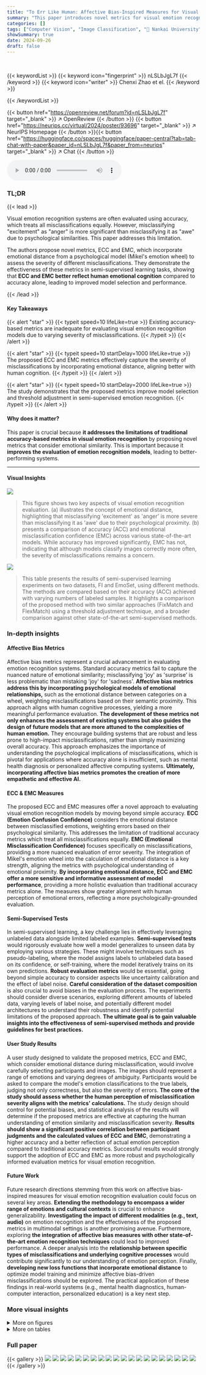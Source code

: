 ```yaml
---
title: "To Err Like Human: Affective Bias-Inspired Measures for Visual Emotion Recognition Evaluation"
summary: "This paper introduces novel metrics for visual emotion recognition evaluation, considering the psychological distance between emotions to better reflect human perception, improving the assessment of m..."
categories: []
tags: ["Computer Vision", "Image Classification", "🏢 Nankai University",]
showSummary: true
date: 2024-09-26
draft: false
---
```


<br>

{{< keywordList >}}
{{< keyword icon="fingerprint" >}} nLSLbJgL7f {{< /keyword >}}
{{< keyword icon="writer" >}} Chenxi Zhao et el. {{< /keyword >}}
 
{{< /keywordList >}}

{{< button href="https://openreview.net/forum?id=nLSLbJgL7f" target="_blank" >}}
↗ OpenReview
{{< /button >}}
{{< button href="https://neurips.cc/virtual/2024/poster/93696" target="_blank" >}}
↗ NeurIPS Homepage
{{< /button >}}{{< button href="https://huggingface.co/spaces/huggingface/paper-central?tab=tab-chat-with-paper&paper_id=nLSLbJgL7f&paper_from=neurips" target="_blank" >}}
↗ Chat
{{< /button >}}



<audio controls>
    <source src="https://ai-paper-reviewer.com/nLSLbJgL7f/podcast.wav" type="audio/wav">
    Your browser does not support the audio element.
</audio>


### TL;DR


{{< lead >}}

Visual emotion recognition systems are often evaluated using accuracy, which treats all misclassifications equally. However, misclassifying "excitement" as "anger" is more significant than misclassifying it as "awe" due to psychological similarities. This paper addresses this limitation.  

The authors propose novel metrics, ECC and EMC, which incorporate emotional distance from a psychological model (Mikel's emotion wheel) to assess the severity of different misclassifications.  They demonstrate the effectiveness of these metrics in semi-supervised learning tasks, showing that **ECC and EMC better reflect human emotional cognition** compared to accuracy alone, leading to improved model selection and performance.

{{< /lead >}}


#### Key Takeaways

{{< alert "star" >}}
{{< typeit speed=10 lifeLike=true >}} Existing accuracy-based metrics are inadequate for evaluating visual emotion recognition models due to varying severity of misclassifications. {{< /typeit >}}
{{< /alert >}}

{{< alert "star" >}}
{{< typeit speed=10 startDelay=1000 lifeLike=true >}} The proposed ECC and EMC metrics effectively capture the severity of misclassifications by incorporating emotional distance, aligning better with human cognition. {{< /typeit >}}
{{< /alert >}}

{{< alert "star" >}}
{{< typeit speed=10 startDelay=2000 lifeLike=true >}} The study demonstrates that the proposed metrics improve model selection and threshold adjustment in semi-supervised emotion recognition. {{< /typeit >}}
{{< /alert >}}

#### Why does it matter?
This paper is crucial because **it addresses the limitations of traditional accuracy-based metrics in visual emotion recognition** by proposing novel metrics that consider emotional similarity. This is important because it **improves the evaluation of emotion recognition models**, leading to better-performing systems.

------
#### Visual Insights



![](https://ai-paper-reviewer.com/nLSLbJgL7f/figures_1_1.jpg)

> This figure shows two key aspects of visual emotion recognition evaluation. (a) illustrates the concept of emotional distance, highlighting that misclassifying 'excitement' as 'anger' is more severe than misclassifying it as 'awe' due to their psychological proximity. (b) presents a comparison of accuracy (ACC) and emotional misclassification confidence (EMC) across various state-of-the-art models.  While accuracy has improved significantly, EMC has not, indicating that although models classify images correctly more often, the severity of misclassifications remains a concern.





![](https://ai-paper-reviewer.com/nLSLbJgL7f/tables_6_1.jpg)

> This table presents the results of semi-supervised learning experiments on two datasets, FI and EmoSet, using different methods.  The methods are compared based on their accuracy (ACC) achieved with varying numbers of labeled samples.  It highlights a comparison of the proposed method with two similar approaches (FixMatch and FlexMatch) using a threshold adjustment technique, and a broader comparison against other state-of-the-art semi-supervised methods.





### In-depth insights


#### Affective Bias Metrics
Affective bias metrics represent a crucial advancement in evaluating emotion recognition systems.  Standard accuracy metrics fail to capture the nuanced nature of emotional similarity; misclassifying 'joy' as 'surprise' is less problematic than mistaking 'joy' for 'sadness'. **Affective bias metrics address this by incorporating psychological models of emotional relationships,** such as the emotional distance between categories on a wheel,  weighting misclassifications based on their semantic proximity. This approach aligns with human cognitive processes, yielding a more meaningful performance evaluation.  **The development of these metrics not only enhances the assessment of existing systems but also guides the design of future models that are more attuned to the complexities of human emotion.** They encourage building systems that are robust and less prone to high-impact misclassifications, rather than simply maximizing overall accuracy. This approach emphasizes the importance of understanding the psychological implications of misclassifications, which is pivotal for applications where accuracy alone is insufficient, such as mental health diagnosis or personalized affective computing systems.  **Ultimately, incorporating affective bias metrics promotes the creation of more empathetic and effective AI.**

#### ECC & EMC Measures
The proposed ECC and EMC measures offer a novel approach to evaluating visual emotion recognition models by moving beyond simple accuracy.  **ECC (Emotion Confusion Confidence)** considers the emotional distance between misclassified emotions, weighting errors based on their psychological similarity.  This addresses the limitation of traditional accuracy metrics which treat all misclassifications equally.  **EMC (Emotional Misclassification Confidence)** focuses specifically on misclassifications, providing a more nuanced evaluation of error severity. The integration of Mikel's emotion wheel into the calculation of emotional distance is a key strength, aligning the metrics with psychological understanding of emotional proximity.  **By incorporating emotional distance, ECC and EMC offer a more sensitive and informative assessment of model performance**, providing a more holistic evaluation than traditional accuracy metrics alone. The measures show greater alignment with human perception of emotional errors, reflecting a more psychologically-grounded evaluation.

#### Semi-Supervised Tests
In semi-supervised learning, a key challenge lies in effectively leveraging unlabeled data alongside limited labeled examples.  **Semi-supervised tests** would rigorously evaluate how well a model generalizes to unseen data by employing various strategies.  These might involve techniques such as pseudo-labeling, where the model assigns labels to unlabeled data based on its confidence, or self-training, where the model iteratively trains on its own predictions.  **Robust evaluation metrics** would be essential, going beyond simple accuracy to consider aspects like uncertainty calibration and the effect of label noise.  **Careful consideration of the dataset composition** is also crucial to avoid biases in the evaluation process.  The experiments should consider diverse scenarios, exploring different amounts of labeled data, varying levels of label noise, and potentially different model architectures to understand their robustness and identify potential limitations of the proposed approach. **The ultimate goal is to gain valuable insights into the effectiveness of semi-supervised methods and provide guidelines for best practices.**

#### User Study Results
A user study designed to validate the proposed metrics, ECC and EMC, which consider emotional distance during misclassification, would involve carefully selecting participants and images.  The images should represent a range of emotions and varying degrees of ambiguity. Participants would be asked to compare the model's emotion classifications to the true labels, judging not only correctness, but also the severity of errors. **The core of the study should assess whether the human perception of misclassification severity aligns with the metrics' calculations.**  The study design should control for potential biases, and statistical analysis of the results will determine if the proposed metrics are effective at capturing the human understanding of emotion similarity and misclassification severity.  **Results should show a significant positive correlation between participant judgments and the calculated values of ECC and EMC**, demonstrating a higher accuracy and a better reflection of actual emotion perception compared to traditional accuracy metrics.  Successful results would strongly support the adoption of ECC and EMC as more robust and psychologically informed evaluation metrics for visual emotion recognition.

#### Future Work
Future research directions stemming from this work on affective bias-inspired measures for visual emotion recognition evaluation could focus on several key areas.  **Extending the methodology to encompass a wider range of emotions and cultural contexts** is crucial to enhance generalizability.  **Investigating the impact of different modalities (e.g., text, audio)** on emotion recognition and the effectiveness of the proposed metrics in multimodal settings is another promising avenue.  Furthermore, exploring **the integration of affective bias measures with other state-of-the-art emotion recognition techniques** could lead to improved performance.  A deeper analysis into the **relationship between specific types of misclassifications and underlying cognitive processes** would contribute significantly to our understanding of emotion perception.  Finally, **developing new loss functions that incorporate emotional distance** to optimize model training and minimize affective bias-driven misclassifications should be explored. The practical application of these findings in real-world systems (e.g., mental health diagnostics, human-computer interaction, personalized education) is a key next step.


### More visual insights

<details>
<summary>More on figures
</summary>


![](https://ai-paper-reviewer.com/nLSLbJgL7f/figures_4_1.jpg)

> This figure shows three parts: (a) Mikel's emotion distance, which is a circular representation of eight basic emotions, with distances between emotions indicating their psychological proximity; (b) the authors' proposed emotion distance/rank, modifying Mikel's model to better reflect the emotional polarity and calculating the distance as a combination of the number of steps and polarity difference; (c) a confusion matrix illustrating how the proposed measures ACC (accuracy), ECC (emotion confusion confidence), and EMC (emotional misclassification confidence) are calculated.  The confusion matrix shows the relationship between true and predicted emotion labels, with ECC and EMC incorporating the emotional distance to more accurately reflect the severity of misclassifications.


![](https://ai-paper-reviewer.com/nLSLbJgL7f/figures_7_1.jpg)

> This figure presents the results of a user study designed to validate the proposed emotional distance metrics.  Panel (a) shows the workflow of the study:  a set of misclassified images from two different models were presented to participants; participants were asked to choose which of three emotional labels (the incorrect label predicted by one model, the incorrect label predicted by the other model, or 'Indistinct') was closest to the image's actual emotion.  Panel (b) displays the results: a bar chart showing the number of votes for each option (ACC, Indistinct, and ECC) for each of 30 test images.  The chart visually demonstrates participant preference for the model with higher emotional confusion confidence (ECC) in most cases.


![](https://ai-paper-reviewer.com/nLSLbJgL7f/figures_15_1.jpg)

> This figure compares the t-SNE visualizations of emotion embeddings from two different network architectures (ResNet18 and ResNet50) trained with two different loss functions (cross-entropy and a combination of cross-entropy and ListMLE).  The parameter alpha in the combined loss function controls the weight of ListMLE.  Alpha values of 0 and 1 represent different emphasis on ListMLE.  The plots show how the distribution of emotion embeddings changes with the network architecture and loss function, visualizing the effect of incorporating ListMLE (which considers emotional relationships) on the learned representation of emotions.


</details>




<details>
<summary>More on tables
</summary>


![](https://ai-paper-reviewer.com/nLSLbJgL7f/tables_8_1.jpg)
> This table presents the results of experiments conducted on two datasets (FI and EmoSet) using three different CNN backbones (ResNet18, ResNet50, and ResNet101).  Two loss functions were used: cross-entropy loss (LCE) and a combined loss (Lc) which incorporates LCE and ListMLE. The table shows the performance metrics for each combination of dataset, backbone, and loss function, including Accuracy (ACC), Accuracy considering only the same polarity (ACC2), Emotion Confusion Confidence (ECC), and Emotional Misclassification Confidence (EMC).  The results demonstrate the impact of the different loss functions on the accuracy and the proposed metrics.

![](https://ai-paper-reviewer.com/nLSLbJgL7f/tables_9_1.jpg)
> This table presents a comparative analysis of the impact of different label ranking methods on the performance of single visual emotion classification tasks using the FI dataset.  The experiment used the ListMLE loss function.  Three ranking methods were tested: 'Our Rank' (based on Mikel's emotion wheel), 'RA' (randomly scrambled labels), and 'RE' (reverse-ranked labels).  A variant of each method ('w/o R1') kept the ground truth rank in the first position.  The table shows the accuracy (ACC), emotional confusion confidence (ECC), and emotional misclassification confidence (EMC) for each ranking method and three different network backbones (ResNet18, ResNet50, ResNet101). The best results for each metric and backbone are highlighted in red.

![](https://ai-paper-reviewer.com/nLSLbJgL7f/tables_15_1.jpg)
> This table presents the results of experiments conducted on three different datasets (FI, EmoSet, and UnbiasedEmo) using three different backbones (ResNet18, ResNet50, and ResNet101) to evaluate the performance of a proposed loss function.  The experiments compare the performance of the proposed method with multiple classical baseline methods.  The performance is measured using three metrics: Accuracy (ACC), Emotion Confusion Confidence (ECC), and Emotional Misclassification Confidence (EMC), for different alpha values (0, 0.2, and 1.0) which represents a hyperparameter in the loss function.  The table showcases how the proposed loss function impacts the performance of different models across various datasets and evaluation metrics.

</details>




### Full paper

{{< gallery >}}
<img src="https://ai-paper-reviewer.com/nLSLbJgL7f/1.png" class="grid-w50 md:grid-w33 xl:grid-w25" />
<img src="https://ai-paper-reviewer.com/nLSLbJgL7f/2.png" class="grid-w50 md:grid-w33 xl:grid-w25" />
<img src="https://ai-paper-reviewer.com/nLSLbJgL7f/3.png" class="grid-w50 md:grid-w33 xl:grid-w25" />
<img src="https://ai-paper-reviewer.com/nLSLbJgL7f/4.png" class="grid-w50 md:grid-w33 xl:grid-w25" />
<img src="https://ai-paper-reviewer.com/nLSLbJgL7f/5.png" class="grid-w50 md:grid-w33 xl:grid-w25" />
<img src="https://ai-paper-reviewer.com/nLSLbJgL7f/6.png" class="grid-w50 md:grid-w33 xl:grid-w25" />
<img src="https://ai-paper-reviewer.com/nLSLbJgL7f/7.png" class="grid-w50 md:grid-w33 xl:grid-w25" />
<img src="https://ai-paper-reviewer.com/nLSLbJgL7f/8.png" class="grid-w50 md:grid-w33 xl:grid-w25" />
<img src="https://ai-paper-reviewer.com/nLSLbJgL7f/9.png" class="grid-w50 md:grid-w33 xl:grid-w25" />
<img src="https://ai-paper-reviewer.com/nLSLbJgL7f/10.png" class="grid-w50 md:grid-w33 xl:grid-w25" />
<img src="https://ai-paper-reviewer.com/nLSLbJgL7f/11.png" class="grid-w50 md:grid-w33 xl:grid-w25" />
<img src="https://ai-paper-reviewer.com/nLSLbJgL7f/12.png" class="grid-w50 md:grid-w33 xl:grid-w25" />
<img src="https://ai-paper-reviewer.com/nLSLbJgL7f/13.png" class="grid-w50 md:grid-w33 xl:grid-w25" />
<img src="https://ai-paper-reviewer.com/nLSLbJgL7f/14.png" class="grid-w50 md:grid-w33 xl:grid-w25" />
<img src="https://ai-paper-reviewer.com/nLSLbJgL7f/15.png" class="grid-w50 md:grid-w33 xl:grid-w25" />
<img src="https://ai-paper-reviewer.com/nLSLbJgL7f/16.png" class="grid-w50 md:grid-w33 xl:grid-w25" />
<img src="https://ai-paper-reviewer.com/nLSLbJgL7f/17.png" class="grid-w50 md:grid-w33 xl:grid-w25" />
<img src="https://ai-paper-reviewer.com/nLSLbJgL7f/18.png" class="grid-w50 md:grid-w33 xl:grid-w25" />
<img src="https://ai-paper-reviewer.com/nLSLbJgL7f/19.png" class="grid-w50 md:grid-w33 xl:grid-w25" />
<img src="https://ai-paper-reviewer.com/nLSLbJgL7f/20.png" class="grid-w50 md:grid-w33 xl:grid-w25" />
{{< /gallery >}}